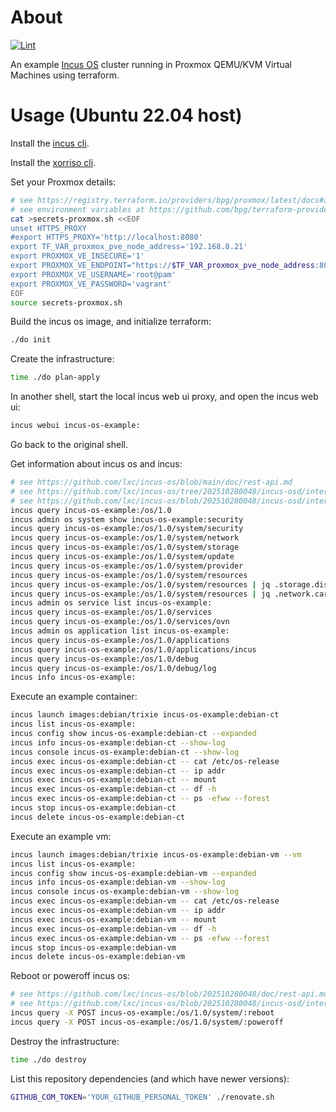 # About

[![Lint](https://github.com/rgl/terraform-proxmox-incus-os/actions/workflows/lint.yml/badge.svg)](https://github.com/rgl/terraform-proxmox-incus-os/actions/workflows/lint.yml)

An example [Incus OS](https://github.com/lxc/incus-os) cluster running in Proxmox QEMU/KVM Virtual Machines using terraform.

# Usage (Ubuntu 22.04 host)

Install the [incus cli](https://github.com/lxc/incus/releases).

Install the [xorriso cli](https://packages.ubuntu.com/jammy/xorriso).

Set your Proxmox details:

```bash
# see https://registry.terraform.io/providers/bpg/proxmox/latest/docs#argument-reference
# see environment variables at https://github.com/bpg/terraform-provider-proxmox/blob/v0.86.0/proxmoxtf/provider/provider.go#L52-L61
cat >secrets-proxmox.sh <<EOF
unset HTTPS_PROXY
#export HTTPS_PROXY='http://localhost:8080'
export TF_VAR_proxmox_pve_node_address='192.168.8.21'
export PROXMOX_VE_INSECURE='1'
export PROXMOX_VE_ENDPOINT="https://$TF_VAR_proxmox_pve_node_address:8006"
export PROXMOX_VE_USERNAME='root@pam'
export PROXMOX_VE_PASSWORD='vagrant'
EOF
source secrets-proxmox.sh
```

Build the incus os image, and initialize terraform:

```bash
./do init
```

Create the infrastructure:

```bash
time ./do plan-apply
```

In another shell, start the local incus web ui proxy, and open the incus web ui:

```bash
incus webui incus-os-example:
```

Go back to the original shell.

Get information about incus os and incus:

```bash
# see https://github.com/lxc/incus-os/blob/main/doc/rest-api.md
# see https://github.com/lxc/incus-os/tree/202510280048/incus-osd/internal/rest
# see https://github.com/lxc/incus-os/blob/202510280048/incus-osd/internal/rest/server.go
incus query incus-os-example:/os/1.0
incus admin os system show incus-os-example:security
incus query incus-os-example:/os/1.0/system/security
incus query incus-os-example:/os/1.0/system/network
incus query incus-os-example:/os/1.0/system/storage
incus query incus-os-example:/os/1.0/system/update
incus query incus-os-example:/os/1.0/system/provider
incus query incus-os-example:/os/1.0/system/resources
incus query incus-os-example:/os/1.0/system/resources | jq .storage.disks
incus query incus-os-example:/os/1.0/system/resources | jq .network.cards
incus admin os service list incus-os-example:
incus query incus-os-example:/os/1.0/services
incus query incus-os-example:/os/1.0/services/ovn
incus admin os application list incus-os-example:
incus query incus-os-example:/os/1.0/applications
incus query incus-os-example:/os/1.0/applications/incus
incus query incus-os-example:/os/1.0/debug
incus query incus-os-example:/os/1.0/debug/log
incus info incus-os-example:
```

Execute an example container:

```bash
incus launch images:debian/trixie incus-os-example:debian-ct
incus list incus-os-example:
incus config show incus-os-example:debian-ct --expanded
incus info incus-os-example:debian-ct --show-log
incus console incus-os-example:debian-ct --show-log
incus exec incus-os-example:debian-ct -- cat /etc/os-release
incus exec incus-os-example:debian-ct -- ip addr
incus exec incus-os-example:debian-ct -- mount
incus exec incus-os-example:debian-ct -- df -h
incus exec incus-os-example:debian-ct -- ps -efww --forest
incus stop incus-os-example:debian-ct
incus delete incus-os-example:debian-ct
```

Execute an example vm:

```bash
incus launch images:debian/trixie incus-os-example:debian-vm --vm
incus list incus-os-example:
incus config show incus-os-example:debian-vm --expanded
incus info incus-os-example:debian-vm --show-log
incus console incus-os-example:debian-vm --show-log
incus exec incus-os-example:debian-vm -- cat /etc/os-release
incus exec incus-os-example:debian-vm -- ip addr
incus exec incus-os-example:debian-vm -- mount
incus exec incus-os-example:debian-vm -- df -h
incus exec incus-os-example:debian-vm -- ps -efww --forest
incus stop incus-os-example:debian-vm
incus delete incus-os-example:debian-vm
```

Reboot or poweroff incus os:

```bash
# see https://github.com/lxc/incus-os/blob/202510280048/doc/rest-api.md
# see https://github.com/lxc/incus-os/blob/202510280048/incus-osd/internal/rest/api_system.go
incus query -X POST incus-os-example:/os/1.0/system/:reboot
incus query -X POST incus-os-example:/os/1.0/system/:poweroff
```

Destroy the infrastructure:

```bash
time ./do destroy
```

List this repository dependencies (and which have newer versions):

```bash
GITHUB_COM_TOKEN='YOUR_GITHUB_PERSONAL_TOKEN' ./renovate.sh
```
